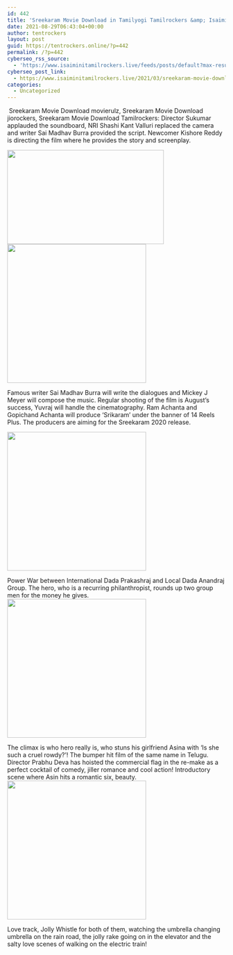```yaml
---
id: 442
title: 'Sreekaram Movie Download in Tamilyogi Tamilrockers &amp; Isaimini Moviesda Movierulz Todaypk'
date: 2021-08-29T06:43:04+00:00
author: tentrockers
layout: post
guid: https://tentrockers.online/?p=442
permalink: /?p=442
cyberseo_rss_source:
  - 'https://www.isaiminitamilrockers.live/feeds/posts/default?max-results=150&start-index=151'
cyberseo_post_link:
  - https://www.isaiminitamilrockers.live/2021/03/sreekaram-movie-download-in-tamilyogi.html
categories:
  - Uncategorized
---
```

<meta content="&nbsp; Sreekaram Movie Download movierulz, Sreekaram Movie Download jiorockers, Sreekaram Movie Download Tamilrockers:&nbsp; Director Sukumar applaude..." name="twitter:description" />

  


<center>
</center>

  
<ins data-width="0" data-height="0" class="g1004405af9" data-domain="//aaaaaco.com" data-affquery="/81dee8bcaf/1004405af9/?placementName=default"></ins>

&nbsp;<span>Sreekaram Movie Download movierulz, Sreekaram Movie Download jiorockers, Sreekaram Movie Download Tamilrockers:&nbsp;</span><span>Director Sukumar applauded the soundboard, NRI Shashi Kant Valluri replaced the camera and writer Sai Madhav Burra provided the script. Newcomer Kishore Reddy is directing the film where he provides the story and screenplay.</span><ins data-width="0" data-height="0" class="g1004405af9" data-domain="//aaaaaco.com" data-affquery="/81dee8bcaf/1004405af9/?placementName=default"></ins>

<div>
  <div class="separator">
    <a href="https://1.bp.blogspot.com/-QMFSMP4zAcg/YEzDzY82DRI/AAAAAAAAAhU/L5aHx4HZBDMjIR9Lq18AgwBnppb_tzKhACLcBGAsYHQ/s1200/Sreekaram-Telugu-Movie-Review.jpg" imageanchor="1"><img loading="lazy" border="0" data-original-height="700" data-original-width="1200" height="217" src="https://1.bp.blogspot.com/-QMFSMP4zAcg/YEzDzY82DRI/AAAAAAAAAhU/L5aHx4HZBDMjIR9Lq18AgwBnppb_tzKhACLcBGAsYHQ/w361-h217/Sreekaram-Telugu-Movie-Review.jpg" width="361" /></a>
  </div>
</div>

<div class="separator">
  <a href="https://aaaaaco.com/d4c26a5800/78f70935ab/?placementName=default" imageanchor="1" target="_blank" rel="noopener"><img border="0" data-original-height="166" data-original-width="800" src="https://1.bp.blogspot.com/-uY5SrynSerc/YEzD764J93I/AAAAAAAAAhY/B04LKOJDtfAGereYQu5z9G_1q_m20YYHgCLcBGAsYHQ/s320/unnamed.gif" width="320" /></a>
</div>



<div>
  <ins data-width="0" data-height="0" class="g1004405af9" data-domain="//aaaaaco.com" data-affquery="/81dee8bcaf/1004405af9/?placementName=default"></ins></p> 
  
  <p>
    Famous writer Sai Madhav Burra will write the dialogues and Mickey J Meyer will compose the music. Regular shooting of the film is August’s success, Yuvraj will handle the cinematography. Ram Achanta and Gopichand Achanta will produce ‘Srikaram’ under the banner of 14 Reels Plus. The producers are aiming for the Sreekaram 2020 release.<ins data-width="0" data-height="0" class="g1004405af9" data-domain="//aaaaaco.com" data-affquery="/81dee8bcaf/1004405af9/?placementName=default"></ins>
  </p>
  
  <p>
    <ins data-width="0" data-height="0" class="g1004405af9" data-domain="//aaaaaco.com" data-affquery="/81dee8bcaf/1004405af9/?placementName=default"></ins>
  </p>
  
  <div class="separator">
    <a href="https://aaaaaco.com/d4c26a5800/78f70935ab/?placementName=default" imageanchor="1" target="_blank" rel="noopener"><img border="0" data-original-height="166" data-original-width="800" src="https://1.bp.blogspot.com/-rNRQZRK-kd8/YEzEC_admYI/AAAAAAAAAhc/ROWXhBJEatw7ihDP-UDwZbrPCCTF20qZQCLcBGAsYHQ/s320/unnamed.gif" width="320" /></a>
  </div>
  
  <p>
  </p>
  
  <div>
    Power War between International Dada Prakashraj and Local Dada Anandraj Group. The hero, who is a recurring philanthropist, rounds up two group men for the money he gives.&nbsp;
  </div>
  
  <div class="separator">
    <a href="https://aaaaaco.com/d4c26a5800/78f70935ab/?placementName=default" imageanchor="1" target="_blank" rel="noopener"><img border="0" data-original-height="166" data-original-width="800" src="https://1.bp.blogspot.com/-crvvOiyqsXI/YEzELqBOWzI/AAAAAAAAAhk/0jrE8LmKtwEI4gG5QQVZxQ--zpY9DfOqQCLcBGAsYHQ/s320/unnamed.gif" width="320" /></a>
  </div>
  
  <p>
  </p>
  
  <div>
    The climax is who hero really is, who stuns his girlfriend Asina with ‘Is she such a cruel rowdy?’! The bumper hit film of the same name in Telugu. Director Prabhu Deva has hoisted the commercial flag in the re-make as a perfect cocktail of comedy, jiller romance and cool action! Introductory scene where Asin hits a romantic six, beauty.&nbsp;
  </div>
  
  <div class="separator">
    <a href="https://aaaaaco.com/d4c26a5800/78f70935ab/?placementName=default" imageanchor="1" target="_blank" rel="noopener"><img border="0" data-original-height="166" data-original-width="800" src="https://1.bp.blogspot.com/-APHNpe3K54k/YEzERg6xVXI/AAAAAAAAAho/K_1snkNQvhUZHlyhiGC1StmMzCQxp1nugCLcBGAsYHQ/s320/unnamed.gif" width="320" /></a>
  </div>
  
  <p>
  </p>
  
  <div>
    Love track, Jolly Whistle for both of them, watching the umbrella changing umbrella on the rain road, the jolly rake going on in the elevator and the salty love scenes of walking on the electric train!
  </div>
</div>

<ins data-width="0" data-height="0" class="g1004405af9" data-domain="//aaaaaco.com" data-affquery="/81dee8bcaf/1004405af9/?placementName=default"></ins>  


<center>
</center>